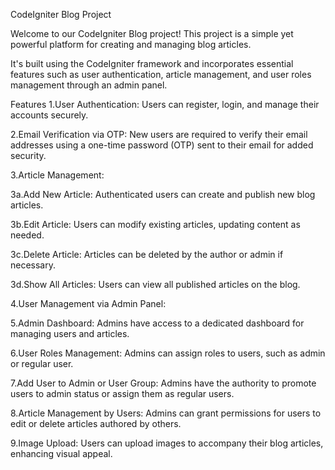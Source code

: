 CodeIgniter Blog Project

Welcome to our CodeIgniter Blog project! This project is a simple yet powerful platform for creating and managing blog articles. 

It's built using the CodeIgniter framework and incorporates essential features such as user authentication, article management, and user roles management through an admin panel.

Features
1.User Authentication: Users can register, login, and manage their accounts securely.

2.Email Verification via OTP: New users are required to verify their email addresses using a one-time password (OTP) sent to their email for added security.

3.Article Management:

3a.Add New Article: Authenticated users can create and publish new blog articles.

3b.Edit Article: Users can modify existing articles, updating content as needed.

3c.Delete Article: Articles can be deleted by the author or admin if necessary.

3d.Show All Articles: Users can view all published articles on the blog.

4.User Management via Admin Panel:

5.Admin Dashboard: Admins have access to a dedicated dashboard for managing users and articles.

6.User Roles Management: Admins can assign roles to users, such as admin or regular user.

7.Add User to Admin or User Group: Admins have the authority to promote users to admin status or assign them as regular users.

8.Article Management by Users: Admins can grant permissions for users to edit or delete articles authored by others.

9.Image Upload: Users can upload images to accompany their blog articles, enhancing visual appeal.
